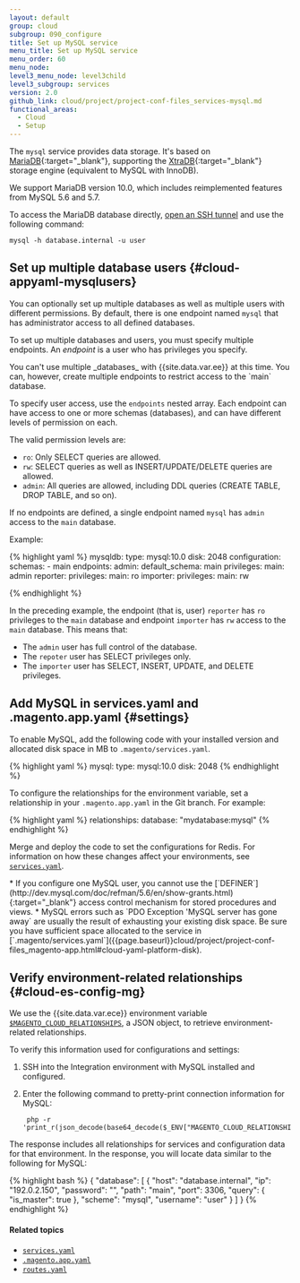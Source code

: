 ```yaml
---
layout: default
group: cloud
subgroup: 090_configure
title: Set up MySQL service
menu_title: Set up MySQL service
menu_order: 60
menu_node:
level3_menu_node: level3child
level3_subgroup: services
version: 2.0
github_link: cloud/project/project-conf-files_services-mysql.md
functional_areas:
  - Cloud
  - Setup
---
```


The `mysql` service provides data storage. It's based on [MariaDB](https://mariadb.com/products/subscription-plans){:target="_blank"}, supporting the [XtraDB](https://www.percona.com/software/mysql-database/percona-server/xtradb){:target="_blank"} storage
engine (equivalent to MySQL with InnoDB).

We support MariaDB version 10.0, which includes reimplemented features from MySQL 5.6 and 5.7.

To access the MariaDB database directly, [open an SSH tunnel]({{page.baseurl}}cloud/env/environments-start.html#env-start-tunn) and use the
following command:

    mysql -h database.internal -u user

## Set up multiple database users {#cloud-appyaml-mysqlusers}
You can optionally set up multiple databases as well as multiple users with different permissions. By default, there is one endpoint named `mysql` that has administrator access to all defined databases.

To set up multiple databases and users, you must specify multiple endpoints. An _endpoint_ is a user who has privileges you specify.

<div class="bs-callout bs-callout-warning" id="warning" markdown="1">
You can't use multiple _databases_ with {{site.data.var.ee}} at this time. You can, however, create multiple endpoints to restrict access to the `main` database.
</div>

To specify user access, use the `endpoints` nested array. Each endpoint can have access to one or more schemas (databases), and can have different levels of permission on each.

The valid permission levels are:

*   `ro`: Only SELECT queries are allowed.
*   `rw`: SELECT queries as well as INSERT/UPDATE/DELETE queries are allowed.
*   `admin`: All queries are allowed, including DDL queries (CREATE TABLE, DROP TABLE, and so on).

If no endpoints are defined, a single endpoint named `mysql` has `admin` access to the `main` database.

Example:

{% highlight yaml %}
mysqldb:
    type: mysql:10.0
    disk: 2048
    configuration:
        schemas:
            - main
        endpoints:
            admin:
                default_schema: main
                privileges:
                    main: admin
            reporter:
                privileges:
                    main: ro
            importer:
                privileges:
                    main: rw

{% endhighlight %}

In the preceding example, the endpoint (that is, user) `reporter` has `ro` privileges to the `main` database and endpoint `importer` has `rw` access to the `main` database. This means that:

*   The `admin` user has full control of the database.
*   The `repoter` user has SELECT privileges only.
*   The `importer` user has SELECT, INSERT, UPDATE, and DELETE privileges.

## Add MySQL in services.yaml and .magento.app.yaml {#settings}
To enable MySQL, add the following code with your installed version and allocated disk space in MB to `.magento/services.yaml`.

{% highlight yaml %}
mysql:
    type: mysql:10.0
    disk: 2048
{% endhighlight %}

To configure the relationships for the environment variable, set a relationship in your `.magento.app.yaml` in the Git branch. For example:

{% highlight yaml %}
relationships:
    database: "mydatabase:mysql"
{% endhighlight %}

Merge and deploy the code to set the configurations for Redis. For information on how these changes affect your environments, see [`services.yaml`]({{page.baseurl}}cloud/project/project-conf-files_services.html).

<div class="bs-callout bs-callout-info" id="info" markdown="1">
* If you configure one MySQL user, you cannot use the [`DEFINER`](http://dev.mysql.com/doc/refman/5.6/en/show-grants.html){:target="_blank"} access control mechanism for stored procedures and views.
* MySQL errors such as `PDO Exception 'MySQL server has gone away` are usually the result of exhausting your existing disk space. Be sure you have sufficient space allocated to the service in [`.magento/services.yaml`]({{page.baseurl}}cloud/project/project-conf-files_magento-app.html#cloud-yaml-platform-disk).
</div>

## Verify environment-related relationships {#cloud-es-config-mg}
We use the {{site.data.var.ece}} environment variable [`$MAGENTO_CLOUD_RELATIONSHIPS`]({{page.baseurl}}cloud/env/environment-vars_cloud.html), a JSON object, to retrieve environment-related relationships.

To verify this information used for configurations and settings:

1. SSH into the Integration environment with MySQL installed and configured.
2. Enter the following command to pretty-print connection information for MySQL:

        php -r 'print_r(json_decode(base64_decode($_ENV["MAGENTO_CLOUD_RELATIONSHIPS"])));'

The response includes all relationships for services and configuration data for that environment. In the response, you will locate data similar to the following for MySQL:

{% highlight bash %}
{
  "database": [
    {
      "host": "database.internal",
      "ip": "192.0.2.150",
      "password": "",
      "path": "main",
      "port": 3306,
      "query": {
          "is_master": true
      },
      "scheme": "mysql",
      "username": "user"
    }
  ]
}
{% endhighlight %}

#### Related topics
*	[`services.yaml`]({{page.baseurl}}cloud/project/project-conf-files_services.html)
* [`.magento.app.yaml`]({{page.baseurl}}cloud/project/project-conf-files_magento-app.html)
* [`routes.yaml`]({{page.baseurl}}cloud/project/project-conf-files_routes.html)
